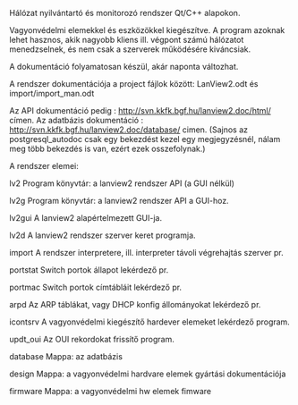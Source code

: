 Hálózat nyilvántartó és monitorozó rendszer Qt/C++ alapokon.

Vagyonvédelmi elemekkel és eszközökkel kiegészítve.
A program azoknak lehet hasznos, akik nagyobb kliens ill. végpont számú hálózatot menedzselnek, és nem csak a szerverek működésére kiváncsiak.

A dokumentáció folyamatosan készül, akár naponta változhat.

A rendszer dokumentációja a project fájlok között: LanView2.odt és import/import_man.odt 

Az API dokumentáció pedig : http://svn.kkfk.bgf.hu/lanview2.doc/html/ címen.
Az adatbázis dokumentáció : http://svn.kkfk.bgf.hu/lanview2.doc/database/ cimen.
(Sajnos az postgresql_autodoc csak egy bekezdést kezel egy megjegyzésnél, nálam meg több bekezdés is van, ezért ezek osszefolynak.)

A rendszer elemei:

lv2	Program könyvtár: a lanview2 rendszer API (a GUI nélkül)

lv2g	Program könyvtár: a lanview2 rendszer API a GUI-hoz.

lv2gui	A lanview2 alapértelmezett GUI-ja.

lv2d	A lanview2 rendszer szerver keret programja.

import	A rendszer interpretere, ill. interpreter távoli végrehajtás szerver pr.

portstat Switch portok állapot lekérdező pr.

portmac Switch portok címtábláit lekérdező pr.

arpd	Az ARP táblákat, vagy DHCP konfig állományokat lekérdező pr.

icontsrv A vagyonvédelmi kiegészítő hardever elemeket lekérdező program.

updt_oui Az OUI rekordokat frissítő program.

database Mappa: az adatbázis

design	Mappa: a vagyonvédelmi hardvare elemek gyártási dokumentációja

firmware Mappa: a vagyonvédelmi hw elemek fimware

